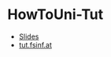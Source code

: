 # HowToUni-Tut

* [Slides](https://github.com/Lukas0907/howtouni/raw/master/slides/target/slides.pdf)
* [tut.fsinf.at](https://tut.fsinf.at/tutorien)
